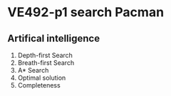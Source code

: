 # VE492-p1 search Pacman
## Artifical intelligence
1. Depth-first Search
1. Breath-first Search
1. A* Search
 1. Optimal solution
 1. Completeness
